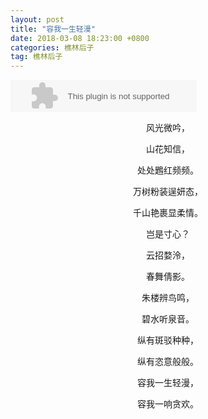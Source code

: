 ```yaml
---
layout: post
title: "容我一生轻漫"
date: 2018-03-08 18:23:00 +0800
categories: 樵林后子
tag: 樵林后子
---
```

<embed src="//music.163.com/style/swf/widget.swf?sid=296964&type=2&auto=1&width=278&height=32" width="298" height="52"  allowNetworking="all">



<p align="center">风光微吟，</p>
<p align="center">山花知信，</p>
<p align="center">处处鶗红频频。</p>
<p align="center">万树粉装逞妍态，</p>
<p align="center">千山艳裹显柔情。</p>
<p align="center">岂是寸心？</p>
<p align="center">云招婺泠，</p>
<p align="center">春舞倩影。</p>
<p align="center">朱楼辨鸟鸣，</p>
<p align="center">碧水听泉音。</p>
<p align="center">纵有斑驳种种，</p>
<p align="center">纵有恣意般般。</p>
<p align="center">容我一生轻漫，</p>
<p align="center">容我一响贪欢。</p>
